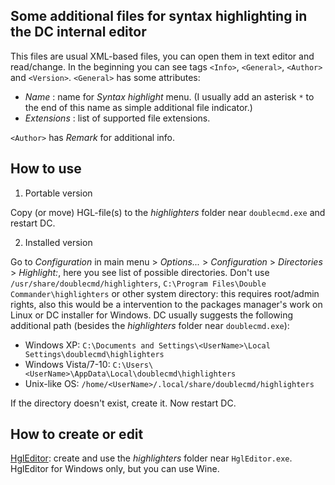 Some additional files for syntax highlighting in the DC internal editor
-----------------------------------------------------------------------

This files are usual XML-based files, you can open them in text editor and read/change. In the beginning you can see tags `<Info>`, `<General>`, `<Author>` and `<Version>`. `<General>` has some attributes:

- *Name* : name for *Syntax highlight* menu. (I usually add an asterisk `*` to the end of this name as simple additional file indicator.)
- *Extensions* : list of supported file extensions.

`<Author>` has *Remark* for additional info.


## How to use

1. Portable version

Copy (or move) HGL-file(s) to the *highlighters* folder near `doublecmd.exe` and restart DC.

2. Installed version

Go to *Configuration* in main menu > *Options...* > *Configuration* > *Directories* > *Highlight:*, here you see list of possible directories.
Don't use `/usr/share/doublecmd/highlighters`, `C:\Program Files\Double Commander\highlighters` or other system directory: this requires root/admin rights, also this would be a intervention to the packages manager's work on Linux or DC installer for Windows. DC usually suggests the following additional path (besides the *highlighters* folder near `doublecmd.exe`):

- Windows XP: `C:\Documents and Settings\<UserName>\Local Settings\doublecmd\highlighters`
- Windows Vista/7-10: `C:\Users\<UserName>\AppData\Local\doublecmd\highlighters`
- Unix-like OS: `/home/<UserName>/.local/share/doublecmd/highlighters`

If the directory doesn't exist, create it. Now restart DC.

## How to create or edit

[HglEditor](http://totalcmd.net/plugring/HglEditor.html): create and use the *highlighters* folder near `HglEditor.exe`. HglEditor for Windows only, but you can use Wine.
